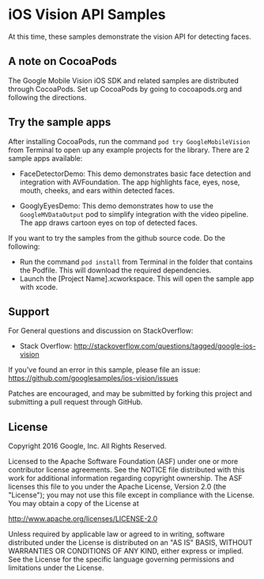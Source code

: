# iOS Vision API Samples

At this time, these samples demonstrate the vision API for detecting faces.

## A note on CocoaPods

The Google Mobile Vision iOS SDK and related samples are distributed through CocoaPods.
Set up CocoaPods by going to cocoapods.org and following the directions.

## Try the sample apps

After installing CocoaPods, run the command `pod try GoogleMobileVision` from Terminal
to open up any example projects for the library. There are 2 sample apps available:

* FaceDetectorDemo: This demo demonstrates basic face detection and integration with
AVFoundation. The app highlights face, eyes, nose, mouth, cheeks, and ears within detected faces.

* GooglyEyesDemo: This demo demonstrates how to use  the `GoogleMVDataOutput` pod to simplify
integration with the video pipeline. The app draws cartoon eyes on top of detected faces.

If you want to try the samples from the github source code. Do the following:

- Run the command `pod install` from Terminal in the folder that contains the Podfile. This will
  download the required dependencies.
- Launch the [Project Name].xcworkspace. This will open the sample app with xcode.


## Support

For General questions and discussion on StackOverflow:
- Stack Overflow: http://stackoverflow.com/questions/tagged/google-ios-vision

If you've found an error in this sample, please file an issue:
https://github.com/googlesamples/ios-vision/issues

Patches are encouraged, and may be submitted by forking this project and
submitting a pull request through GitHub.

License
-------

Copyright 2016 Google, Inc. All Rights Reserved.

Licensed to the Apache Software Foundation (ASF) under one or more contributor
license agreements.  See the NOTICE file distributed with this work for
additional information regarding copyright ownership.  The ASF licenses this
file to you under the Apache License, Version 2.0 (the "License"); you may not
use this file except in compliance with the License.  You may obtain a copy of
the License at

  http://www.apache.org/licenses/LICENSE-2.0

Unless required by applicable law or agreed to in writing, software
distributed under the License is distributed on an "AS IS" BASIS, WITHOUT
WARRANTIES OR CONDITIONS OF ANY KIND, either express or implied.  See the
License for the specific language governing permissions and limitations under
the License.

